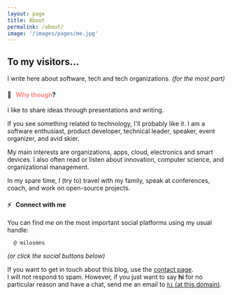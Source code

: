 ```yaml
---
layout: page
title: About
permalink: /about/
image: '/images/pages/me.jpg'
---
```


## To my visitors…

I write here about software, tech and tech organizations. _(for the most part)_

#### 🤔 &nbsp; <font color="#F88">Why though</font>?

I like to share ideas through presentations and writing.

If you see something related to technology, I'll probably like it.
I am a software enthusiast, product developer, technical leader, speaker, event organizer, and avid skier.

My main interests are organizations, apps, cloud, electronics and smart devices.
I also often read or listen about innovation, computer science, and organizational management.

In my spare time, I (try to) travel with my family, speak at conferences, coach, and work on open-source projects.

#### ⚡️ &nbsp; Connect with me

You can find me on the most important social platforms using my usual handle:

```
  @ milosmns
```

*(or click the social buttons below)*

If you want to get in touch about this blog, use the [contact page](/contact).  
I will not respond to spam. However, if you just want to say **hi** for no particular reason and have a chat, send me an email to [`hi` (at this domain)](mailto:hi@milos.marinkovic.xyz).
